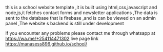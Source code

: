 this is a school website template ,it is built using html,css,javascript and node,js,it fetches contact forms and newsletter applications ,The data is sent to the database that is firebase ,and is can be viewed on an admin panel ,The website s backend  is still under development 

If you encounter any problems please contact me through whatsapp at https://wa.me/+254114471302
live page link https://manasess896.github.io/school/

